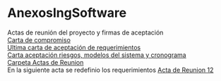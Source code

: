 # AnexosIngSoftware
Actas de reunión del proyecto y firmas de aceptación\
[Carta de compromiso](https://github.com/JavierEmi182/AnexosIngSoftware/blob/main/cartaCompromiso.pdf)\
[Ultima carta de aceptación de requerimientos](https://github.com/JavierEmi182/AnexosIngSoftware/blob/main/AceptacionReq/Aceptaci%C3%B3nReqProtMejorados.pdf)\
[Carta aceptación riesgos, modelos del sistema y cronograma](https://github.com/JavierEmi182/AnexosIngSoftware/blob/main/AceptacionReq/Aceptaci%C3%B3nRiesgModCron.pdf)\
[Carpeta Actas de Reunion](https://github.com/JavierEmi182/AnexosIngSoftware/tree/main/ActasReunion)\
En la siguiente acta se redefinio los requerimientos [Acta de Reunion 12](https://github.com/JavierEmi182/AnexosIngSoftware/blob/main/ActasReunion/ActaReunion12.pdf)
